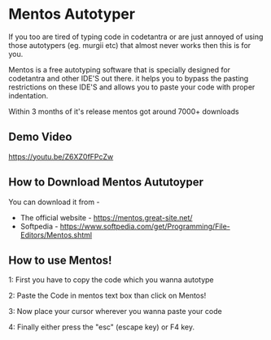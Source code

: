 
# Mentos Autotyper

If you too are tired of typing code in codetantra or are just annoyed of using those autotypers (eg. murgii etc) that almost never works then this is for you.

Mentos is a free autotyping software that is specially designed for codetantra and other IDE'S out there. it helps you to bypass the pasting restrictions on these IDE'S and allows you to paste your code with proper indentation.

Within 3 months of it's release mentos got around 7000+ downloads


## Demo Video 

https://youtu.be/Z6XZ0fFPcZw

## How to Download Mentos Aututoyper

You can download it from -
- The official website - https://mentos.great-site.net/
- Softpedia - https://www.softpedia.com/get/Programming/File-Editors/Mentos.shtml
## How to use Mentos!


1: First you have to copy the code which you wanna autotype

2: Paste the Code in mentos text box than click on Mentos!

3: Now place your cursor wherever you wanna paste your code

4: Finally either press the "esc" (escape key) or F4 key. 

